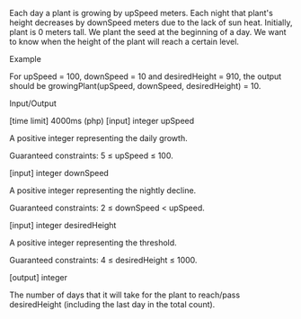 Each day a plant is growing by upSpeed meters. Each night that plant's height decreases by downSpeed meters due to the lack of sun heat. Initially, plant is 0 meters tall. We plant the seed at the beginning of a day. We want to know when the height of the plant will reach a certain level.

Example

For upSpeed = 100, downSpeed = 10 and desiredHeight = 910, the output should be
growingPlant(upSpeed, downSpeed, desiredHeight) = 10.

Input/Output

[time limit] 4000ms (php)
[input] integer upSpeed

A positive integer representing the daily growth.

Guaranteed constraints:
5 ≤ upSpeed ≤ 100.

[input] integer downSpeed

A positive integer representing the nightly decline.

Guaranteed constraints:
2 ≤ downSpeed < upSpeed.

[input] integer desiredHeight

A positive integer representing the threshold.

Guaranteed constraints:
4 ≤ desiredHeight ≤ 1000.

[output] integer

The number of days that it will take for the plant to reach/pass desiredHeight (including the last day in the total count).